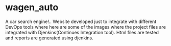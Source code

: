# wagen_auto
A car search engine!..
Website developed just to integrate with different DevOps tools where here are some of the images where the project files are integrated with Djenkins(Continues Integration tool). Html files are tested and reports are generated using djenkins.

